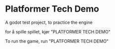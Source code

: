 # Platformer Tech Demo
 A godot test project, to practice the engine

for å spille spillet, kjør "PLATFORMER TECH DEMO"

To run the game, run "PLATFORMER TECH DEMO"